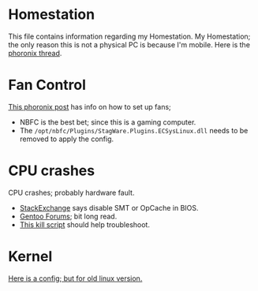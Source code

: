 # Homestation

This file contains information regarding my Homestation.
My Homestation; the only reason this is not a physical PC is because I'm mobile.
Here is the [phoronix thread](https://www.phoronix.com/forums/forum/hardware/general-hardware/961327-asus-rog-strix-gl702zc).

# Fan Control

[This phoronix post](https://www.phoronix.com/forums/forum/hardware/general-hardware/961327-asus-rog-strix-gl702zc?p=1054602#post1054602) has info on how to set up fans;

* NBFC is the best bet; since this is a gaming computer.
* The `/opt/nbfc/Plugins/StagWare.Plugins.ECSysLinux.dll` needs to be removed to apply the config.

# CPU crashes

CPU crashes; probably hardware fault.

* [StackExchange](https://serverfault.com/questions/858884/spontaneous-reboot-machine-check-events-amd-ryzen) says disable SMT or OpCache in BIOS.
* [Gentoo Forums](https://forums.gentoo.org/viewtopic-t-1061546.html); bit long read.
* [This kill script](https://github.com/suaefar/ryzen-test) should help troubleshoot.

# Kernel

[Here is a config; but for old linux version.](https://notabug.org/hp/linux-gl702zc)
